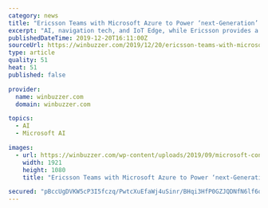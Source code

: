 ```yaml
---
category: news
title: "Ericsson Teams with Microsoft Azure to Power ‘next-Generation’ Connected Cars"
excerpt: "AI, navigation tech, and IoT Edge, while Ericsson provides a branded service. The Swedish 5G and IoT provider says its Connected Vehicle Cloud connects more than 4 million vehicles across 180 countries worldwide. That’s 10% of the connected vehicle market, now linked with the Azure cloud. “Together with Ericsson, we intend to simplify the ..."
publishedDateTime: 2019-12-20T16:11:00Z
sourceUrl: https://winbuzzer.com/2019/12/20/ericsson-teams-with-microsoft-azure-to-power-next-generation-connected-cars-xcxwbn/
type: article
quality: 51
heat: 51
published: false

provider:
  name: winbuzzer.com
  domain: winbuzzer.com

topics:
  - AI
  - Microsoft AI

images:
  - url: https://winbuzzer.com/wp-content/uploads/2019/09/microsoft-connected-vehicle-platform-official.jpg
    width: 1921
    height: 1080
    title: "Ericsson Teams with Microsoft Azure to Power ‘next-Generation’ Connected Cars"

secured: "pBccUgDVKW5cP3I5fczq/PwtcXuEfaWj4uSinr/BHqi3HfP0GZJQDNfN6lf6qNpKM9GPch+7XaL4EcAB4eABYLVVnnPlivWCBeyph/g0kYLoUvUO2FgIjf6CwHhT1GJT4ZjQqQIPDWlGmTWzFFpqmA0guaVvh2lk7YF+6qdPIw2mM5TPg32/ezAWI4VGWuI0gQ+MLuzdioV5052MmvlFrB9s38pQY4HDGU5ibZjEHE9UKGQl+SH03ULdFbcmWzB2sVtXO/s6KPowgwCxnEhDXg==;onpIGpa4kWTFbKD3zLn6pA=="
---
```


